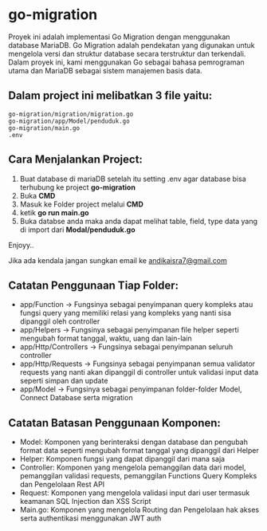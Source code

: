 # go-migration
Proyek ini adalah implementasi Go Migration dengan menggunakan database MariaDB. Go Migration adalah pendekatan yang digunakan untuk mengelola versi dan struktur database secara terstruktur dan terkendali. Dalam proyek ini, kami menggunakan Go sebagai bahasa pemrograman utama dan MariaDB sebagai sistem manajemen basis data.


## Dalam project ini melibatkan 3 file yaitu:

```
go-migration/migration/migration.go
go-migration/app/Model/penduduk.go
go-migration/main.go
.env
```

## Cara Menjalankan Project:

1. Buat database di mariaDB setelah itu setting .env agar database bisa terhubung ke project **go-migration**
2. Buka **CMD**
3. Masuk ke Folder project melalui **CMD**
4. ketik **go run main.go** 
5. Buka databse anda maka anda dapat melihat table, field, type data yang di import dari **Modal/penduduk.go**


Enjoyy..

Jika ada kendala jangan sungkan email ke andikaisra7@gmail.com


## Catatan Penggunaan Tiap Folder:

- app/Function -> Fungsinya sebagai penyimpanan query kompleks atau fungsi query yang memiliki relasi yang kompleks yang nanti sisa dipanggil oleh controller
- app/Helpers -> Fungsinya sebagai penyimpanan file helper seperti mengubah format tanggal, waktu, uang dan lain-lain
- app/Http/Controllers -> Fungsinya sebagai penyimpanan seluruh controller
- app/Http/Requests -> Fungsinya sebagai penyimpanan semua validator requests yang nanti akan dipanggil di controller untuk validasi input data seperti simpan dan update
- app/Model -> Fungsinya sebagai penyimpanan folder-folder Model, Connect Database serta migration

## Catatan Batasan Penggunaan Komponen:

- Model: Komponen yang berinteraksi dengan database dan pengubah format data seperti mengubah format tanggal yang dipanggil dari Helper
- Helper: Komponen fungsi yang dapat dipanggil dari mana saja
- Controller: Komponen yang mengelola pemanggilan data dari model, pemanggilan validasi requests, pemanggilan Functions Query Kompleks dan Pengelolaan Rest API
- Request: Komponen yang mengelola validasi input dari user termasuk keamanan SQL Injection dan XSS Script
- Main.go: Komponen yang mengelola Routing dan Pengelolaan hak akses serta authentikasi menggunakan JWT auth
